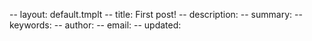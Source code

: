 -- layout: default.tmplt
-- title: First post!
-- description:
-- summary:
-- keywords:
-- author:
-- email:
-- updated:
